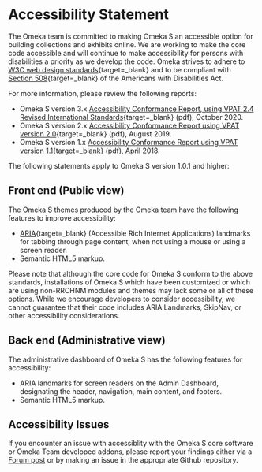 # Accessibility Statement

The Omeka team is committed to making Omeka S an accessible option for building collections and exhibits online. We are working to make the core code accessible and will continue to make accessibility for persons with disabilities a priority as we develop the code. Omeka strives to adhere to [W3C web design standards](http://www.w3.org/standards/){target=_blank} and to be compliant with [Section 508](http://www.section508.gov/){target=_blank} of the Americans with Disabilities Act.

For more information, please review the following reports:

- Omeka S version 3.x [Accessibility Conformance Report, using VPAT 2.4 Revised International Standards](files/OmekaS3x_ACR.pdf){target=_blank} (pdf), October 2020.
- Omeka S version 2.x [Accessibility Conformance Report using VPAT version 2.0](files/VPAT_OmekaS2-0-1.pdf){target=_blank} (pdf), August 2019.
- Omeka S version 1.x [Accessibility Conformance Report using VPAT version 1.1](files/VPAT2.0-OmekaS1-1.pdf){target=_blank} (pdf), April 2018.

The following statements apply to Omeka S version 1.0.1 and higher:

## Front end (Public view)

The Omeka S themes produced by the Omeka team have the following features to improve accessibility:

-   [ARIA](http://www.w3.org/WAI/intro/aria){target=_blank} (Accessible Rich Internet Applications) landmarks for tabbing through page content, when not using a mouse or using a screen reader.
-   Semantic HTML5 markup.

Please note that although the core code for Omeka S conform to the above standards, installations of Omeka S which have been customized or which are using non-RRCHNM modules and themes may lack some or all of these options. While we encourage developers to consider accessibility, we cannot guarantee that their code includes ARIA Landmarks, SkipNav, or other accessibility considerations.

## Back end (Administrative view)

The administrative dashboard of Omeka S has the following features for accessibility:

-   ARIA landmarks for screen readers on the Admin Dashboard, designating the header, navigation, main content, and footers.
-   Semantic HTML5 markup.

## Accessibility Issues

If you encounter an issue with accessiblity with the Omeka S core software or Omeka Team developed addons, please report your findings either via a [Forum post](https://forum.omeka.org/c/omeka-s/accessibility/36) or by making an issue in the appropriate Github repository.
